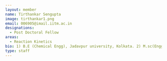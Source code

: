 ```yaml
---
layout: member
name: Tirthankar Sengupta
image: tirthankar1.png
email: 006905@imail.iitm.ac.in
designations: 
  - Post Doctoral Fellow  
areas:
  - Reaction Kinetics
bio: 1) B.E (Chemical Engg), Jadavpur university, Kolkata. 2) M.sc(Engg) Chemical Engg, IISC Bangalore 3)PhD, Chemical Engg, IIT Bombay.
type: staff
---
```

